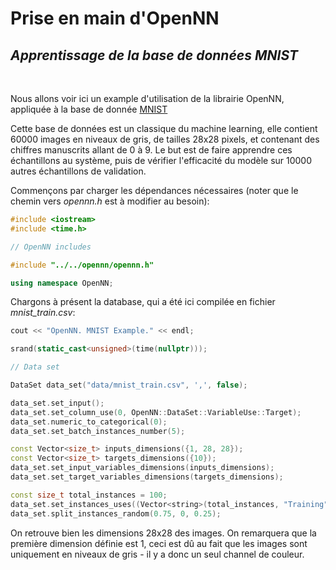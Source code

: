 # Prise en main d'OpenNN

## _Apprentissage de la base de données MNIST_
<br>


Nous allons voir ici un example d'utilisation de la librairie OpenNN, appliquée à la base de donnée [MNIST](http://yann.lecun.com/exdb/mnist/)

Cette base de données est un classique du machine learning, elle contient 60000 images en niveaux de gris, de tailles 28x28 pixels, et contenant des chiffres manuscrits allant de 0 à 9. Le but est de faire apprendre ces échantillons au système, puis de vérifier l'efficacité du modèle sur 10000 autres échantillons de validation.

Commençons par charger les dépendances nécessaires (noter que le chemin vers *opennn.h* est à modifier au besoin):

```Cpp
#include <iostream>
#include <time.h>

// OpenNN includes

#include "../../opennn/opennn.h"

using namespace OpenNN;
```

Chargons à présent la database, qui a été ici compilée en fichier *mnist_train.csv*:

```cpp
cout << "OpenNN. MNIST Example." << endl;

srand(static_cast<unsigned>(time(nullptr)));

// Data set

DataSet data_set("data/mnist_train.csv", ',', false);

data_set.set_input();
data_set.set_column_use(0, OpenNN::DataSet::VariableUse::Target);
data_set.numeric_to_categorical(0);
data_set.set_batch_instances_number(5);

const Vector<size_t> inputs_dimensions({1, 28, 28});
const Vector<size_t> targets_dimensions({10});
data_set.set_input_variables_dimensions(inputs_dimensions);
data_set.set_target_variables_dimensions(targets_dimensions);

const size_t total_instances = 100;
data_set.set_instances_uses((Vector<string>(total_instances, "Training").assemble(Vector<string>(60000 - total_instances, "Unused"))));
data_set.split_instances_random(0.75, 0, 0.25);
```

On retrouve bien les dimensions 28x28 des images. On remarquera que la première dimension définie est 1, ceci est dû au fait que les images sont uniquement en niveaux de gris - il y a donc un seul channel de couleur.
